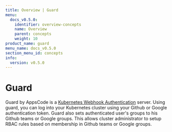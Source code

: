 ```yaml
---
title: Overview | Guard
menu:
  docs_v0.5.0:
    identifier: overview-concepts
    name: Overview
    parent: concepts
    weight: 10
product_name: guard
menu_name: docs_v0.5.0
section_menu_id: concepts
info:
  version: v0.5.0
---
```


# Guard

 Guard by AppsCode is a [Kubernetes Webhook Authentication](https://kubernetes.io/docs/admin/authentication/#webhook-token-authentication) server. Using guard, you can log into your Kubernetes cluster using your Github or Google authentication token. Guard also sets authenticated user's groups to his Github teams or Google groups. This allows cluster administrator to setup RBAC rules based on membership in Github teams or Google groups.
